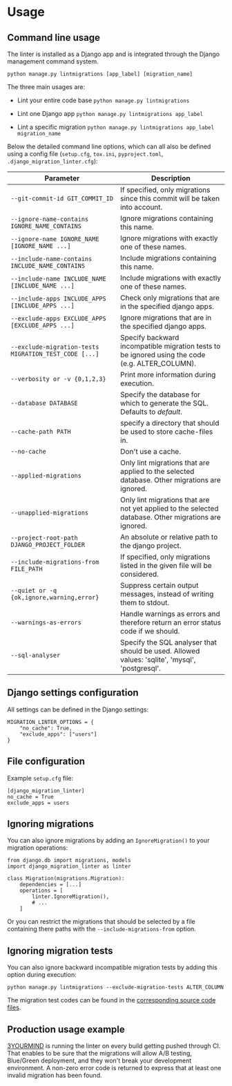 # Usage

## Command line usage

The linter is installed as a Django app and is integrated through the Django management command system. 

`python manage.py lintmigrations [app_label] [migration_name]`

The three main usages are:

* Lint your entire code base
`python manage.py lintmigrations`

* Lint one Django app
`python manage.py lintmigrations app_label`

* Lint a specific migration
`python manage.py lintmigrations app_label migration_name`

Below the detailed command line options, which can all also be defined using a config file (`setup.cfg`, `tox.ini`, `pyproject.toml`, `.django_migration_linter.cfg`):

| Parameter                                             | Description                                                                                           |
|-------------------------------------------------------|-------------------------------------------------------------------------------------------------------|
| `--git-commit-id GIT_COMMIT_ID`                       | If specified, only migrations since this commit will be taken into account.                           |
| `--ignore-name-contains IGNORE_NAME_CONTAINS`         | Ignore migrations containing this name.                                                               |
| `--ignore-name IGNORE_NAME [IGNORE_NAME ...]`         | Ignore migrations with exactly one of these names.                                                    |
| `--include-name-contains INCLUDE_NAME_CONTAINS`       | Include migrations containing this name.                                                              |
| `--include-name INCLUDE_NAME [INCLUDE_NAME ...]`      | Include migrations with exactly one of these names.                                                   |
| `--include-apps INCLUDE_APPS [INCLUDE_APPS ...]`      | Check only migrations that are in the specified django apps.                                          |
| `--exclude-apps EXCLUDE_APPS [EXCLUDE_APPS ...]`      | Ignore migrations that are in the specified django apps.                                              |
| `--exclude-migration-tests MIGRATION_TEST_CODE [...]` | Specify backward incompatible migration tests to be ignored using the code (e.g. ALTER_COLUMN).       |
| `--verbosity or -v {0,1,2,3}`                         | Print more information during execution.                                                              |
| `--database DATABASE`                                 | Specify the database for which to generate the SQL. Defaults to *default*.                            |
| `--cache-path PATH`                                   | specify a directory that should be used to store cache-files in.                                      |
| `--no-cache`                                          | Don't use a cache.                                                                                    |
| `--applied-migrations`                                | Only lint migrations that are applied to the selected database. Other migrations are ignored.         |
| `--unapplied-migrations`                              | Only lint migrations that are not yet applied to the selected database. Other migrations are ignored. |
| `--project-root-path DJANGO_PROJECT_FOLDER`           | An absolute or relative path to the django project.                                                   |
| `--include-migrations-from FILE_PATH`                 | If specified, only migrations listed in the given file will be considered.                            |
| `--quiet or -q {ok,ignore,warning,error}`             | Suppress certain output messages, instead of writing them to stdout.                                  |
| `--warnings-as-errors`                                | Handle warnings as errors and therefore return an error status code if we should.                     |
| `--sql-analyser`                                      | Specify the SQL analyser that should be used. Allowed values: 'sqlite', 'mysql', 'postgresql'.        |

## Django settings configuration

All settings can be defined in the Django settings:

```
MIGRATION_LINTER_OPTIONS = {
    "no_cache": True,
    "exclude_apps": ["users"]
}
```

## File configuration

Example `setup.cfg` file:

```
[django_migration_linter]
no_cache = True
exclude_apps = users
```

## Ignoring migrations

You can also ignore migrations by adding an `IgnoreMigration()` to your migration operations:
```
from django.db import migrations, models
import django_migration_linter as linter

class Migration(migrations.Migration):
    dependencies = [...]
    operations = [
        linter.IgnoreMigration(),
        # ...
    ]
```

Or you can restrict the migrations that should be selected by a file containing there paths with the `--include-migrations-from` option.

## Ignoring migration tests

You can also ignore backward incompatible migration tests by adding this option during execution:

`python manage.py lintmigrations --exclude-migration-tests ALTER_COLUMN`

The migration test codes can be found in the [corresponding source code files](../django_migration_linter/sql_analyser/base.py).

## Production usage example

[3YOURMIND](https://www.3yourmind.com/) is running the linter on every build getting pushed through CI.
That enables to be sure that the migrations will allow A/B testing, Blue/Green deployment, and they won't break your development environment.
A non-zero error code is returned to express that at least one invalid migration has been found.
